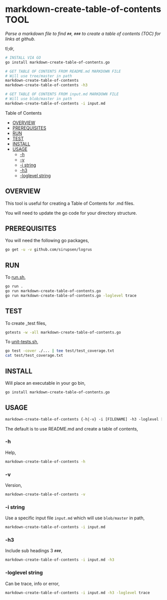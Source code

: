 # markdown-create-table-of-contents TOOL

_Parse a markdown file to find `##`, `###` to create a table of contents (TOC)
for links at github._

tl;dr,

```bash
# INSTALL VIA GO
go install markdown-create-table-of-contents.go

# GET TABLE OF CONTENTS FROM README.md MARKDOWN FILE
# Will use tree/master in path
markdown-create-table-of-contents
markdown-create-table-of-contents -h3

# GET TABLE OF CONTENTS FROM input.md MARKDOWN FILE
# Will use blob/master in path
markdown-create-table-of-contents -i input.md
```

Table of Contents

* [OVERVIEW](https://github.com/JeffDeCola/my-go-tools/tree/master/markdown-tools/markdown-create-table-of-contents#overview)
* [PREREQUISITES](https://github.com/JeffDeCola/my-go-tools/tree/master/markdown-tools/markdown-create-table-of-contents#prerequisites)
* [RUN](https://github.com/JeffDeCola/my-go-tools/tree/master/markdown-tools/markdown-create-table-of-contents#run)
* [TEST](https://github.com/JeffDeCola/my-go-tools/tree/master/markdown-tools/markdown-create-table-of-contents#test)
* [INSTALL](https://github.com/JeffDeCola/my-go-tools/tree/master/markdown-tools/markdown-create-table-of-contents#install)
* [USAGE](https://github.com/JeffDeCola/my-go-tools/tree/master/markdown-tools/markdown-create-table-of-contents#usage)
  * [-h](https://github.com/JeffDeCola/my-go-tools/tree/master/markdown-tools/markdown-create-table-of-contents#-h)
  * [-v](https://github.com/JeffDeCola/my-go-tools/tree/master/markdown-tools/markdown-create-table-of-contents#-v)
  * [-i string](https://github.com/JeffDeCola/my-go-tools/tree/master/markdown-tools/markdown-create-table-of-contents#-i-string)
  * [-h3](https://github.com/JeffDeCola/my-go-tools/tree/master/markdown-tools/markdown-create-table-of-contents#-h3)
  * [-loglevel string](https://github.com/JeffDeCola/my-go-tools/tree/master/markdown-tools/markdown-create-table-of-contents#-loglevel-string)

## OVERVIEW

This tool is useful for creating a Table of Contents for .md files.

You will need to update the go code for your directory structure.

## PREREQUISITES

You will need the following go packages,

```bash
go get -u -v github.com/sirupsen/logrus
```

## RUN

To
[run.sh](https://github.com/JeffDeCola/my-go-tools/blob/master/markdown-tools/markdown-create-table-of-contents/run.sh),

```bash
go run .
go run markdown-create-table-of-contents.go
go run markdown-create-table-of-contents.go -loglevel trace
```

## TEST

To create _test files,

```bash
gotests -w -all markdown-create-table-of-contents.go
```

To
[unit-tests.sh](https://github.com/JeffDeCola/my-go-tools/blob/master/markdown-tools/markdown-create-table-of-contents/test/unit-tests.sh),

```bash
go test -cover ./... | tee test/test_coverage.txt
cat test/test_coverage.txt
```

## INSTALL

Will place an executable in your go bin,

```bash
go install markdown-create-table-of-contents.go
```

## USAGE

```txt
markdown-create-table-of-contents {-h|-v} -i [FILENAME] -h3 -loglevel [level]
```

The default is to use README.md and create a table of contents,

### -h

Help,

```bash
markdown-create-table-of-contents -h
```

### -v

Version,

```bash
markdown-create-table-of-contents -v
```

### -i string

Use a specific input file `input.md` which will use `blob/master` in path,

```bash
markdown-create-table-of-contents -i input.md
```

### -h3

Include sub headings 3 `###`,

```bash
markdown-create-table-of-contents -i input.md -h3
```

### -loglevel string

Can be trace, info or error,

```bash
markdown-create-table-of-contents -i input.md -h3 -loglevel trace
```
